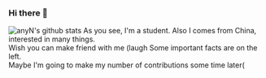 ### Hi there 👋
![anyN's github stats](https://github-readme-stats.vercel.app/api?username=anyNeko) 
As you see, I'm a student. Also I comes from China, interested in many things.  
Wish you can make friend with me (laugh
Some important facts are on the left.  
Maybe I'm going to make my number of contributions some time later(
<!--
**anyNeko/anyNeko** is a ✨ _special_ ✨ repository because its `README.md` (this file) appears on your GitHub profile.

Here are some ideas to get you started:

- 🔭 I’m currently working on ...
- 🌱 I’m currently learning ...
- 👯 I’m looking to collaborate on ...
- 🤔 I’m looking for help with ...
- 💬 Ask me about ...
- 📫 How to reach me: ...
- 😄 Pronouns: ...
- ⚡ Fun fact: ...
-->
